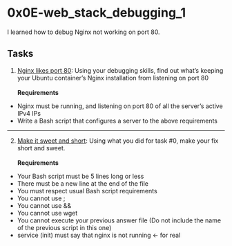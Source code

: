# 0x0E-web_stack_debugging_1
I learned how to debug Nginx not working on port 80.

## Tasks
1. [Nginx likes port 80](./0-nginx_likes_port_80):
Using your debugging skills, find out what’s keeping your Ubuntu container’s Nginx installation from listening on port 80 <br>
<br> **Requirements**
- Nginx must be running, and listening on port 80 of all the server’s active IPv4 IPs
- Write a Bash script that configures a server to the above requirements

-------------------
2. [Make it sweet and short](./1-debugging_made_short):
Using what you did for task #0, make your fix short and sweet. <br>
<br> **Requirements**
- Your Bash script must be 5 lines long or less
- There must be a new line at the end of the file
- You must respect usual Bash script requirements
- You cannot use ;
- You cannot use &&
- You cannot use wget
- You cannot execute your previous answer file (Do not include the name of the previous script in this one)
- service (init) must say that nginx is not running ← for real
